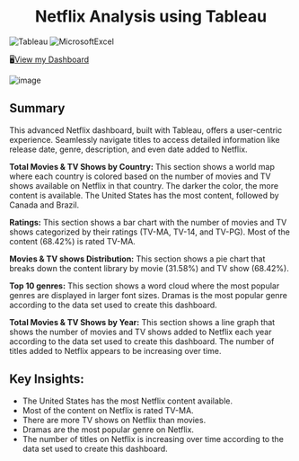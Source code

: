 <h1 align="center">Netflix Analysis using Tableau</h1>
<p>
  <img alt="Tableau" src="https://img.shields.io/badge/-Tableau-E97627?style=flat-square&logo=tableau&logoColor=white" />
  <img alt="MicrosoftExcel" src="https://img.shields.io/badge/-Microsoft Excel-217346?style=flat-square&logo=microsoftexcel&logoColor=white" />
</p>

🖥️<a href="https://public.tableau.com/shared/JNSKPP22R?:display_count=n&:origin=viz_share_link" >View my Dashboard</a>

![image](https://github.com/DishaK06/Netflix-Dashboard/assets/90857620/91023922-f3b6-4e13-a612-21e7a97754cb)

## Summary
This advanced Netflix dashboard, built with Tableau, offers a user-centric experience.  Seamlessly navigate titles to access detailed information like release date, genre, description, and even date added to Netflix.
<p>
<b> Total Movies & TV Shows by Country:</b> This section shows a world map where each country is colored based on the number of movies and TV shows available on Netflix in that country. The darker the color, the more content is available.  The United States has the most content, followed by Canada and Brazil.

<b> Ratings:</b> This section shows a bar chart with the number of movies and TV shows categorized by their ratings (TV-MA, TV-14, and TV-PG).  Most of the content (68.42%) is rated TV-MA.

<b> Movies & TV shows Distribution:</b> This section shows a pie chart that breaks down the content library by movie (31.58%) and TV show (68.42%).

<b> Top 10 genres:</b> This section shows a word cloud where the most popular genres are displayed in larger font sizes. Dramas is the most popular genre according to the data set used to create this dashboard.

<b> Total Movies & TV Shows by Year:</b> This section shows a line graph that shows the number of movies and TV shows added to Netflix each year according to the data set used to create this dashboard. The number of titles added to Netflix appears to be increasing over time.
</p>

## Key Insights:
<ul>

  <li>The United States has the most Netflix content available.</li>
  <li>Most of the content on Netflix is rated TV-MA.</li>
  <li>There are more TV shows on Netflix than movies.</li>
  <li>Dramas are the most popular genre on Netflix.</li>
  <li>The number of titles on Netflix is increasing over time according to the data set used to create this dashboard.</li>
  
</ul>



